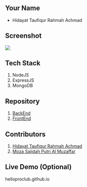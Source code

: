 ## Your Name
- Hidayat Taufiqur Rahmah Achmad

## Screenshot
![](./tenor.gif)

## Tech Stack
1. NodeJS
2. ExpressJS
3. MongoDB

## Repository
1. [BackEnd](https://github.com/hidayattaufiqur/blogAblog-Backend)
2. [FrontEnd](https://github.com/svnflxvver/blogAblog-Frontend)

## Contributors

1. [Hidayat Taufiqur Rahmah Achmad](https://github.com/hidayattaufiqur)
2. [Moza Sajidah Putri Al Muzaffar](https://github.com/svnflxvver)

## Live Demo  (Optional)

helloproclub.github.io
